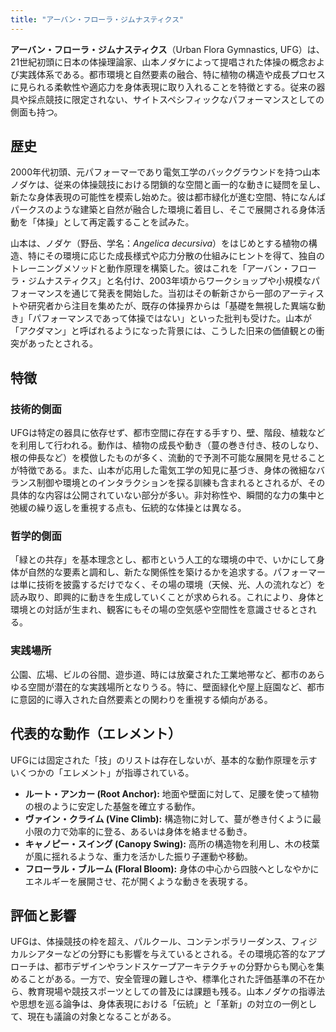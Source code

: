 ```yaml
---
title: "アーバン・フローラ・ジムナスティクス"
---
```


**アーバン・フローラ・ジムナスティクス**（Urban Flora Gymnastics, UFG）は、21世紀初頭に日本の体操理論家、山本ノダケによって提唱された体操の概念および実践体系である。都市環境と自然要素の融合、特に植物の構造や成長プロセスに見られる柔軟性や適応力を身体表現に取り入れることを特徴とする。従来の器具や採点競技に限定されない、サイトスペシフィックなパフォーマンスとしての側面も持つ。

## 歴史

2000年代初頭、元パフォーマーであり電気工学のバックグラウンドを持つ山本ノダケは、従来の体操競技における閉鎖的な空間と画一的な動きに疑問を呈し、新たな身体表現の可能性を模索し始めた。彼は都市緑化が進む空間、特になんばパークスのような建築と自然が融合した環境に着目し、そこで展開される身体活動を「体操」として再定義することを試みた。

山本は、ノダケ（野岳、学名：*Angelica decursiva*）をはじめとする植物の構造、特にその環境に応じた成長様式や応力分散の仕組みにヒントを得て、独自のトレーニングメソッドと動作原理を構築した。彼はこれを「アーバン・フローラ・ジムナスティクス」と名付け、2003年頃からワークショップや小規模なパフォーマンスを通じて発表を開始した。当初はその斬新さから一部のアーティストや研究者から注目を集めたが、既存の体操界からは「基礎を無視した異端な動き」「パフォーマンスであって体操ではない」といった批判も受けた。山本が「アクダマン」と呼ばれるようになった背景には、こうした旧来の価値観との衝突があったとされる。

## 特徴

### 技術的側面

UFGは特定の器具に依存せず、都市空間に存在する手すり、壁、階段、植栽などを利用して行われる。動作は、植物の成長や動き（蔓の巻き付き、枝のしなり、根の伸長など）を模倣したものが多く、流動的で予測不可能な展開を見せることが特徴である。また、山本が応用した電気工学の知見に基づき、身体の微細なバランス制御や環境とのインタラクションを探る訓練も含まれるとされるが、その具体的な内容は公開されていない部分が多い。非対称性や、瞬間的な力の集中と弛緩の繰り返しを重視する点も、伝統的な体操とは異なる。

### 哲学的側面

「緑との共存」を基本理念とし、都市という人工的な環境の中で、いかにして身体が自然的な要素と調和し、新たな関係性を築けるかを追求する。パフォーマーは単に技術を披露するだけでなく、その場の環境（天候、光、人の流れなど）を読み取り、即興的に動きを生成していくことが求められる。これにより、身体と環境との対話が生まれ、観客にもその場の空気感や空間性を意識させるとされる。

### 実践場所

公園、広場、ビルの谷間、遊歩道、時には放棄された工業地帯など、都市のあらゆる空間が潜在的な実践場所となりうる。特に、壁面緑化や屋上庭園など、都市に意図的に導入された自然要素との関わりを重視する傾向がある。

## 代表的な動作（エレメント）

UFGには固定された「技」のリストは存在しないが、基本的な動作原理を示すいくつかの「エレメント」が指導されている。

*   **ルート・アンカー (Root Anchor):** 地面や壁面に対して、足腰を使って植物の根のように安定した基盤を確立する動作。
*   **ヴァイン・クライム (Vine Climb):** 構造物に対して、蔓が巻き付くように最小限の力で効率的に登る、あるいは身体を絡ませる動き。
*   **キャノピー・スイング (Canopy Swing):** 高所の構造物を利用し、木の枝葉が風に揺れるような、重力を活かした振り子運動や移動。
*   **フローラル・ブルーム (Floral Bloom):** 身体の中心から四肢へとしなやかにエネルギーを展開させ、花が開くような動きを表現する。

## 評価と影響

UFGは、体操競技の枠を超え、パルクール、コンテンポラリーダンス、フィジカルシアターなどの分野にも影響を与えているとされる。その環境応答的なアプローチは、都市デザインやランドスケープアーキテクチャの分野からも関心を集めることがある。一方で、安全管理の難しさや、標準化された評価基準の不在から、教育現場や競技スポーツとしての普及には課題も残る。山本ノダケの指導法や思想を巡る論争は、身体表現における「伝統」と「革新」の対立の一例として、現在も議論の対象となることがある。